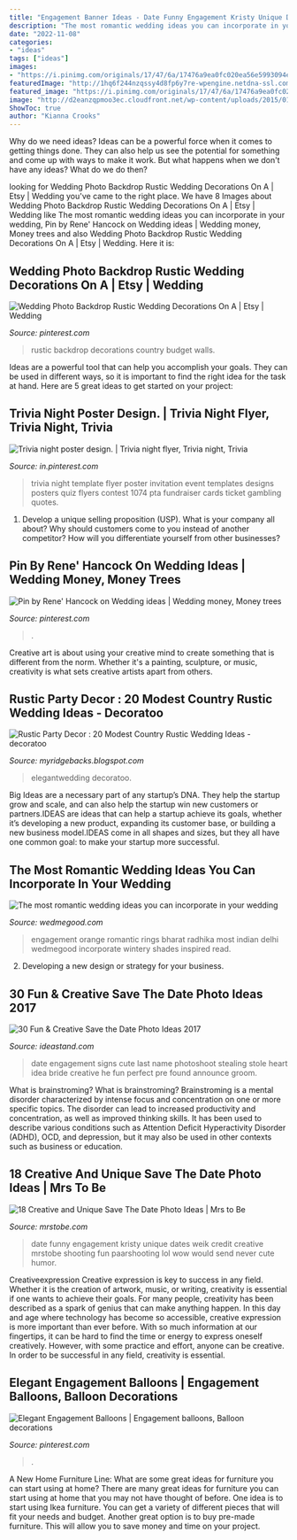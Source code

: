 ```yaml
---
title: "Engagement Banner Ideas - Date Funny Engagement Kristy Unique Dates Weik Credit Creative Mrstobe Shooting Fun Paarshooting Lol Wow Would Send Never Cute Humor"
description: "The most romantic wedding ideas you can incorporate in your wedding"
date: "2022-11-08"
categories:
- "ideas"
tags: ["ideas"]
images:
- "https://i.pinimg.com/originals/17/47/6a/17476a9ea0fc020ea56e5993094e3116.jpg"
featuredImage: "http://1hq6f244nzqssy4d8fp6y7re-wpengine.netdna-ssl.com/wp-content/uploads/2018/02/elegant-wedding-rustic-burgundy-engagement-party17.jpg"
featured_image: "https://i.pinimg.com/originals/17/47/6a/17476a9ea0fc020ea56e5993094e3116.jpg"
image: "http://d2eanzqpmoo3ec.cloudfront.net/wp-content/uploads/2015/01/engagement-rings.bmp.jpg"
ShowToc: true
author: "Kianna Crooks"
---
```



Why do we need ideas?
Ideas can be a powerful force when it comes to getting things done. They can also help us see the potential for something and come up with ways to make it work. But what happens when we don't have any ideas? What do we do then?

	

		
looking for Wedding Photo Backdrop Rustic Wedding Decorations On A | Etsy | Wedding you've came to the right place. We have 8 Images about Wedding Photo Backdrop Rustic Wedding Decorations On A | Etsy | Wedding like The most romantic wedding ideas you can incorporate in your wedding, Pin by Rene&#039; Hancock on Wedding ideas | Wedding money, Money trees and also Wedding Photo Backdrop Rustic Wedding Decorations On A | Etsy | Wedding. Here it is:
		
    
## Wedding Photo Backdrop Rustic Wedding Decorations On A | Etsy | Wedding

<img loading=lazy src="https://i.pinimg.com/originals/69/43/95/69439518deec23d71bd478410969aa2b.jpg" onerror="this.onerror=null;this.src='https://tse4.mm.bing.net/th?id=OIP.N9PSXPw6dND4USgz5fJ6WQHaK4&amp;pid=15.1';" alt="Wedding Photo Backdrop Rustic Wedding Decorations On A | Etsy | Wedding">

_Source: pinterest.com_

>rustic backdrop decorations country budget walls. 

	

Ideas are a powerful tool that can help you accomplish your goals. They can be used in different ways, so it is important to find the right idea for the task at hand. Here are 5 great ideas to get started on your project: 

    
## Trivia Night Poster Design. | Trivia Night Flyer, Trivia Night, Trivia

<img loading=lazy src="https://i.pinimg.com/736x/71/72/d3/7172d3ad819d691b85607ca9cf0dd1ed--poster-ideas-poster-designs.jpg" onerror="this.onerror=null;this.src='https://tse4.mm.bing.net/th?id=OIP.t1bIFvNxGl3vC4bFTfMt8wHaJl&amp;pid=15.1';" alt="Trivia night poster design. | Trivia night flyer, Trivia night, Trivia">

_Source: in.pinterest.com_

>trivia night template flyer poster invitation event templates designs posters quiz flyers contest 1074 pta fundraiser cards ticket gambling quotes. 

	

1. Develop a unique selling proposition (USP). What is your company all about? Why should customers come to you instead of another competitor? How will you differentiate yourself from other businesses? 

    
## Pin By Rene&#039; Hancock On Wedding Ideas | Wedding Money, Money Trees

<img loading=lazy src="https://i.pinimg.com/originals/3a/03/36/3a0336f11f4208f86df1d56c69b18093.jpg" onerror="this.onerror=null;this.src='https://tse3.mm.bing.net/th?id=OIP.3LvJ4QQW2u8Hm-iR3kb9MQAAAA&amp;pid=15.1';" alt="Pin by Rene&#039; Hancock on Wedding ideas | Wedding money, Money trees">

_Source: pinterest.com_

>. 

	

Creative art is about using your creative mind to create something that is different from the norm. Whether it's a painting, sculpture, or music, creativity is what sets creative artists apart from others.

    
## Rustic Party Decor : 20 Modest Country Rustic Wedding Ideas - Decoratoo

<img loading=lazy src="http://1hq6f244nzqssy4d8fp6y7re-wpengine.netdna-ssl.com/wp-content/uploads/2018/02/elegant-wedding-rustic-burgundy-engagement-party17.jpg" onerror="this.onerror=null;this.src='https://tse4.mm.bing.net/th?id=OIP.6vlBNklpqokhgB3WUGrqKgHaLH&amp;pid=15.1';" alt="Rustic Party Decor : 20 Modest Country Rustic Wedding Ideas - decoratoo">

_Source: myridgebacks.blogspot.com_

>elegantwedding decoratoo. 

	

Big Ideas are a necessary part of any startup’s DNA. They help the startup grow and scale, and can also help the startup win new customers or partners.IDEAS are ideas that can help a startup achieve its goals, whether it’s developing a new product, expanding its customer base, or building a new business model.IDEAS come in all shapes and sizes, but they all have one common goal: to make your startup more successful.

    
## The Most Romantic Wedding Ideas You Can Incorporate In Your Wedding

<img loading=lazy src="http://d2eanzqpmoo3ec.cloudfront.net/wp-content/uploads/2015/01/engagement-rings.bmp.jpg" onerror="this.onerror=null;this.src='https://tse2.mm.bing.net/th?id=OIP.YOdcz1i9H0U3IpA63txnuwHaE5&amp;pid=15.1';" alt="The most romantic wedding ideas you can incorporate in your wedding">

_Source: wedmegood.com_

>engagement orange romantic rings bharat radhika most indian delhi wedmegood incorporate wintery shades inspired read. 

	

2. Developing a new design or strategy for your business.

    
## 30 Fun &amp; Creative Save The Date Photo Ideas 2017

<img loading=lazy src="https://ideastand.com/wp-content/uploads/2015/11/save-the-date-photo-ideas/12-save-the-date-photo-ideas.jpg" onerror="this.onerror=null;this.src='https://tse2.mm.bing.net/th?id=OIP.p_LvOuzD8YGZGeF-jiiNVQHaKG&amp;pid=15.1';" alt="30 Fun &amp; Creative Save the Date Photo Ideas 2017">

_Source: ideastand.com_

>date engagement signs cute last name photoshoot stealing stole heart idea bride creative he fun perfect pre found announce groom. 

	

What is brainstroming?
What is brainstroming? Brainstroming is a mental disorder characterized by intense focus and concentration on one or more specific topics. The disorder can lead to increased productivity and concentration, as well as improved thinking skills. It has been used to describe various conditions such as Attention Deficit Hyperactivity Disorder (ADHD), OCD, and depression, but it may also be used in other contexts such as business or education.

    
## 18 Creative And Unique Save The Date Photo Ideas | Mrs To Be

<img loading=lazy src="http://mrstobe.com/wp-content/uploads/2019/01/Creative-and-Unique-Save-The-Date-Photo-Ideas-29549368854536830127.jpg" onerror="this.onerror=null;this.src='https://tse4.mm.bing.net/th?id=OIP.BiygDqBjLziuap-4ehrIDwHaLH&amp;pid=15.1';" alt="18 Creative and Unique Save The Date Photo Ideas | Mrs to Be">

_Source: mrstobe.com_

>date funny engagement kristy unique dates weik credit creative mrstobe shooting fun paarshooting lol wow would send never cute humor. 

	

Creativeexpression
Creative expression is key to success in any field. Whether it is the creation of artwork, music, or writing, creativity is essential if one wants to achieve their goals. For many people, creativity has been described as a spark of genius that can make anything happen. In this day and age where technology has become so accessible, creative expression is more important than ever before. With so much information at our fingertips, it can be hard to find the time or energy to express oneself creatively. However, with some practice and effort, anyone can be creative. In order to be successful in any field, creativity is essential.

    
## Elegant Engagement Balloons | Engagement Balloons, Balloon Decorations

<img loading=lazy src="https://i.pinimg.com/originals/17/47/6a/17476a9ea0fc020ea56e5993094e3116.jpg" onerror="this.onerror=null;this.src='https://tse3.mm.bing.net/th?id=OIP.kk_HjeuK9vIFCxYfgMyP4wHaVW&amp;pid=15.1';" alt="Elegant Engagement Balloons | Engagement balloons, Balloon decorations">

_Source: pinterest.com_

>. 

	

A New Home Furniture Line: What are some great ideas for furniture you can start using at home?
There are many great ideas for furniture you can start using at home that you may not have thought of before. One idea is to start using Ikea furniture. You can get a variety of different pieces that will fit your needs and budget. Another great option is to buy pre-made furniture. This will allow you to save money and time on your project.

